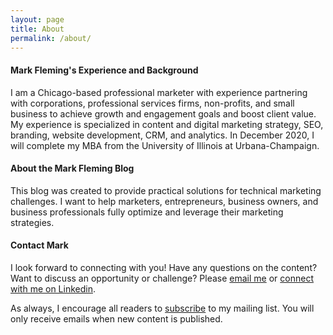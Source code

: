 ```yaml
---
layout: page
title: About
permalink: /about/
---
```

<h4>Mark Fleming's Experience and Background</h4>
I am a Chicago-based professional marketer with experience partnering with corporations, professional services firms, non-profits, and small business to achieve growth and engagement goals and boost client value. My experience is specialized in content and digital marketing strategy, SEO, branding, website development, CRM, and analytics. In December 2020, I will complete my MBA from the University of Illinois at Urbana-Champaign.

<h4>About the Mark Fleming Blog</h4>
This blog was created to provide practical solutions for technical marketing challenges. I want to help marketers, entrepreneurs, business owners, and business professionals fully optimize and leverage their marketing strategies. 

<h4>Contact Mark</h4>
I look forward to connecting with you! Have any questions on the content? Want to discuss an opportunity or challenge? Please <a href="mailto:mdfleming3@gmail.com">email me</a> or <a href="https://www.linkedin.com/in/markdfleming/">connect with me on Linkedin</a>. 

As always, I encourage all readers to <a href="https://markdfleming.com/subscribe/">subscribe</a> to my mailing list. You will only receive emails when new content is published. 


